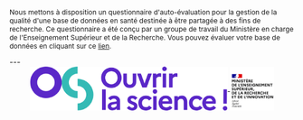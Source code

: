 <p style="font-size: 12px;">Nous mettons à disposition un questionnaire d'auto-évaluation pour la gestion de la qualité d'une base de données en santé destinée à être partagée à des fins de recherche. Ce questionnaire a été conçu par un groupe de travail du Ministère en charge de l'Enseignement Supérieur et de la Recherche. Vous pouvez évaluer votre base de données en cliquant sur ce <a href="https://rawcdn.githack.com/julie-bl/QualiBDD/67b46d333f79f6c35e15168d228e9d4d91bfc1b0/questionnaire.html">lien</a>.</p>
---

<div align="center">
    <a href="https://www.ouvrirlascience.fr/accueil/" target="_blank" rel="noopener">
     <img src="Images/logo_ouvrir_science_fond.png" alt="Logo ouvrir la science" class="photo photo-so" width="350" style="vertical-align: middle;">
  </a>
  <a href="https://www.enseignementsup-recherche.gouv.fr/fr" target="_blank" rel="noopener">
    <img src="Images/logo_MESRI_fond.png" alt="Logo MESRI" class="photo photo-mesri" width="78" style="vertical-align: middle;">

  </a>
</div>
